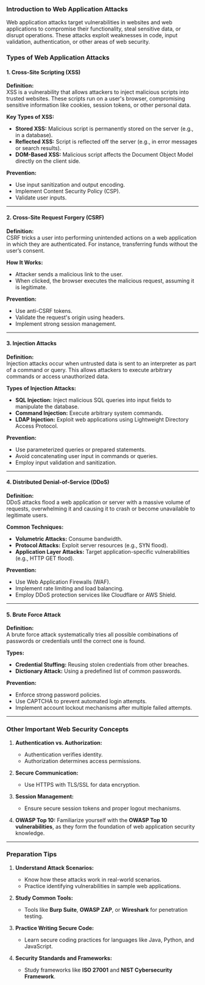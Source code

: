 ### **Introduction to Web Application Attacks**
Web application attacks target vulnerabilities in websites and web applications to compromise their functionality, steal sensitive data, or disrupt operations. These attacks exploit weaknesses in code, input validation, authentication, or other areas of web security.

### **Types of Web Application Attacks**

#### **1. Cross-Site Scripting (XSS)**
**Definition:**  
XSS is a vulnerability that allows attackers to inject malicious scripts into trusted websites. These scripts run on a user's browser, compromising sensitive information like cookies, session tokens, or other personal data.

**Key Types of XSS:**
- **Stored XSS:** Malicious script is permanently stored on the server (e.g., in a database).
- **Reflected XSS:** Script is reflected off the server (e.g., in error messages or search results).
- **DOM-Based XSS:** Malicious script affects the Document Object Model directly on the client side.

**Prevention:**
- Use input sanitization and output encoding.
- Implement Content Security Policy (CSP).
- Validate user inputs.

---

#### **2. Cross-Site Request Forgery (CSRF)**  
**Definition:**  
CSRF tricks a user into performing unintended actions on a web application in which they are authenticated. For instance, transferring funds without the user’s consent.

**How It Works:**
- Attacker sends a malicious link to the user.
- When clicked, the browser executes the malicious request, assuming it is legitimate.

**Prevention:**
- Use anti-CSRF tokens.
- Validate the request's origin using headers.
- Implement strong session management.

---

#### **3. Injection Attacks**
**Definition:**  
Injection attacks occur when untrusted data is sent to an interpreter as part of a command or query. This allows attackers to execute arbitrary commands or access unauthorized data.

**Types of Injection Attacks:**
- **SQL Injection:** Inject malicious SQL queries into input fields to manipulate the database.
- **Command Injection:** Execute arbitrary system commands.
- **LDAP Injection:** Exploit web applications using Lightweight Directory Access Protocol.

**Prevention:**
- Use parameterized queries or prepared statements.
- Avoid concatenating user input in commands or queries.
- Employ input validation and sanitization.

---

#### **4. Distributed Denial-of-Service (DDoS)**
**Definition:**  
DDoS attacks flood a web application or server with a massive volume of requests, overwhelming it and causing it to crash or become unavailable to legitimate users.

**Common Techniques:**
- **Volumetric Attacks:** Consume bandwidth.
- **Protocol Attacks:** Exploit server resources (e.g., SYN flood).
- **Application Layer Attacks:** Target application-specific vulnerabilities (e.g., HTTP GET flood).

**Prevention:**
- Use Web Application Firewalls (WAF).
- Implement rate limiting and load balancing.
- Employ DDoS protection services like Cloudflare or AWS Shield.

---

#### **5. Brute Force Attack**
**Definition:**  
A brute force attack systematically tries all possible combinations of passwords or credentials until the correct one is found.

**Types:**
- **Credential Stuffing:** Reusing stolen credentials from other breaches.
- **Dictionary Attack:** Using a predefined list of common passwords.

**Prevention:**
- Enforce strong password policies.
- Use CAPTCHA to prevent automated login attempts.
- Implement account lockout mechanisms after multiple failed attempts.

---

### **Other Important Web Security Concepts**
1. **Authentication vs. Authorization:**
   - Authentication verifies identity.
   - Authorization determines access permissions.

2. **Secure Communication:**
   - Use HTTPS with TLS/SSL for data encryption.

3. **Session Management:**
   - Ensure secure session tokens and proper logout mechanisms.

4. **OWASP Top 10:**
   Familiarize yourself with the **OWASP Top 10 vulnerabilities**, as they form the foundation of web application security knowledge.

---

### **Preparation Tips**
1. **Understand Attack Scenarios:**
   - Know how these attacks work in real-world scenarios.
   - Practice identifying vulnerabilities in sample web applications.

2. **Study Common Tools:**
   - Tools like **Burp Suite**, **OWASP ZAP**, or **Wireshark** for penetration testing.

3. **Practice Writing Secure Code:**
   - Learn secure coding practices for languages like Java, Python, and JavaScript.

4. **Security Standards and Frameworks:**
   - Study frameworks like **ISO 27001** and **NIST Cybersecurity Framework**.

